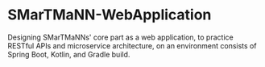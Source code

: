 # SMarTMaNN-WebApplication
Designing SMarTMaNNs' core part as a web application, to practice RESTful APIs and microservice architecture, on an environment consists of Spring Boot, Kotlin, and Gradle build.
